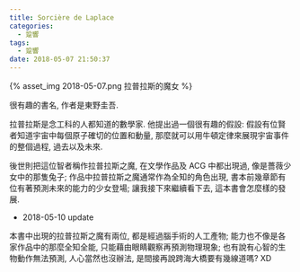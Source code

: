 ```yaml
---
title: Sorcière de Laplace
categories:
  - 跫響
tags:
  - 跫響
date: 2018-05-07 21:50:37
---
```

{% asset_img 2018-05-07.png 拉普拉斯的魔女 %}

很有趣的書名, 作者是東野圭吾.

拉普拉斯是念工科的人都知道的數學家. 他提出過一個很有趣的假設: 假設有位賢者知道宇宙中每個原子確切的位置和動量, 那麼就可以用牛頓定律來展現宇宙事件的整個過程, 過去以及未來.

後世則把這位智者稱作拉普拉斯之魔, 在文學作品及 ACG 中都出現過, 像是薔薇少女中的那隻兔子; 作品中拉普拉斯之魔通常作為全知的角色出現, 書本前幾章節有位有著預測未來的能力的少女登場; 讓我接下來繼續看下去, 這本書會怎麼樣的發展.

 - 2018-05-10 update

本書中出現的拉普拉斯之魔有兩位, 都是經過腦手術的人工產物; 能力也不像是各家作品中的那麼全知全能, 只能藉由眼睛觀察再預測物理現象; 也有說有心智的生物動作無法預測, 人心當然也沒辦法, 是間接再說跨海大橋要有幾線道嗎? XD
